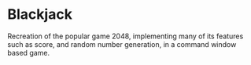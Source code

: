 Blackjack
=========

Recreation of the popular game 2048, implementing many of its features such as score, and random number generation, in a command window based game.
